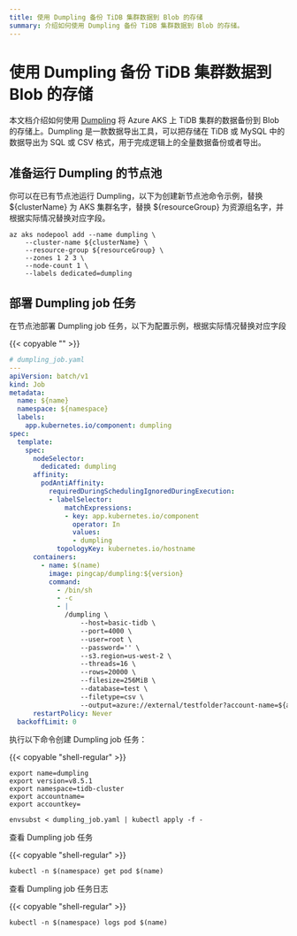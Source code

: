 ```yaml
---
title: 使用 Dumpling 备份 TiDB 集群数据到 Blob 的存储
summary: 介绍如何使用 Dumpling 备份 TiDB 集群数据到 Blob 的存储。
---
```


# 使用 Dumpling 备份 TiDB 集群数据到 Blob 的存储

本文档介绍如何使用 [Dumpling](https://docs.pingcap.com/zh/tidb/stable/dumpling-overview/) 将 Azure AKS 上 TiDB 集群的数据备份到 Blob 的存储上。Dumpling 是一款数据导出工具，可以把存储在 TiDB 或 MySQL 中的数据导出为 SQL 或 CSV 格式，用于完成逻辑上的全量数据备份或者导出。

## 准备运行 Dumpling 的节点池

你可以在已有节点池运行 Dumpling，以下为创建新节点池命令示例，替换 ${clusterName} 为 AKS 集群名字，替换 ${resourceGroup} 为资源组名字，并根据实际情况替换对应字段。

```shell
az aks nodepool add --name dumpling \
    --cluster-name ${clusterName} \
    --resource-group ${resourceGroup} \
    --zones 1 2 3 \
    --node-count 1 \
    --labels dedicated=dumpling
```

## 部署 Dumpling job 任务

在节点池部署 Dumpling job 任务，以下为配置示例，根据实际情况替换对应字段

{{< copyable "" >}}

```yaml
# dumpling_job.yaml
---
apiVersion: batch/v1
kind: Job
metadata:
  name: ${name}
  namespace: ${namespace}
  labels:
    app.kubernetes.io/component: dumpling
spec:
  template:
    spec:
      nodeSelector:
        dedicated: dumpling
      affinity:
        podAntiAffinity:
          requiredDuringSchedulingIgnoredDuringExecution:
          - labelSelector:
              matchExpressions:
              - key: app.kubernetes.io/component
                operator: In
                values:
                - dumpling
            topologyKey: kubernetes.io/hostname
      containers:
        - name: $(name)
          image: pingcap/dumpling:${version}
          command:
            - /bin/sh
            - -c
            - |
              /dumpling \
                  --host=basic-tidb \
                  --port=4000 \
                  --user=root \
                  --password='' \
                  --s3.region=us-west-2 \
                  --threads=16 \
                  --rows=20000 \
                  --filesize=256MiB \
                  --database=test \
                  --filetype=csv \
                  --output=azure://external/testfolder?account-name=${accountname}&account-key=${accountkey}
      restartPolicy: Never
  backoffLimit: 0
```

执行以下命令创建 Dumpling job 任务：

{{< copyable "shell-regular" >}}

```shell
export name=dumpling
export version=v8.5.1
export namespace=tidb-cluster
export accountname=
export accountkey=

envsubst < dumpling_job.yaml | kubectl apply -f -
```

查看 Dumpling job 任务

{{< copyable "shell-regular" >}}

```shell
kubectl -n $(namespace) get pod $(name)
```

查看 Dumpling job 任务日志

{{< copyable "shell-regular" >}}

```shell
kubectl -n $(namespace) logs pod $(name)
```
